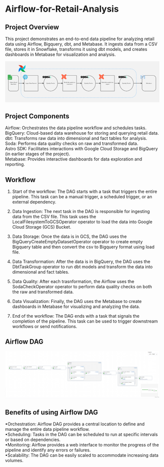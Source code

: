 # Airflow-for-Retail-Analysis

## Project Overview
This project demonstrates an end-to-end data pipeline for analyzing retail data using Airflow, Bigquery, dbt, and Metabase. It ingests data from a CSV file, stores it in Snowflake, transforms it using dbt models, and creates dashboards in Metabase for visualization and analysis.

![Alt text](airflow_bigquery_dbt_pipeline.png?raw=true "Title")

## Project Components

Airflow: Orchestrates the data pipeline workflow and schedules tasks.  
BigQuery: Cloud-based data warehouse for storing and querying retail data.  
dbt: Transforms raw data into dimensional and fact tables for analysis.  
Soda: Performs data quality checks on raw and transformed data.  
Astro SDK: Facilitates interactions with Google Cloud Storage and BigQuery (in earlier stages of the project).  
Metabase: Provides interactive dashboards for data exploration and reporting.  

## Workflow

1) Start of the workflow: The DAG starts with a task that triggers the entire pipeline. This task can be a manual trigger, a scheduled trigger, or an external dependency.

2) Data Ingestion: The next task in the DAG is responsible for ingesting data from the CSV file. This task uses the LocalFilesystemToGCSOperator operator to load the data into Google Cloud Storage (GCS) Bucket.

3) Data Storage: Once the data is in GCS, the DAG uses the BigQueryCreateEmptyDatasetOperator operator to create empty Bigquery table and then convert the csv to Bigquery format using load file.

4) Data Transformation: After the data is in BigQuery, the DAG uses the DbtTaskGroup operator to run dbt models and transform the data into dimensional and fact tables.

5) Data Quality: After each trasnformation, the Airflow uses the SodaCheckOperator operator to perform data quality checks on both the raw and transformed data.

6) Data Visualization: Finally, the DAG uses the Metabase to create dashboards in Metabase for visualizing and analyzing the data.

7) End of the workflow: The DAG ends with a task that signals the completion of the pipeline. This task can be used to trigger downstream workflows or send notifications.

## Airflow DAG
![Alt text](airflow_dag.png?raw=true "Title")

## Benefits of using Airflow DAG

•Orchestration: Airflow DAG provides a central location to define and manage the entire data pipeline workflow.  
•Scheduling: Tasks in the DAG can be scheduled to run at specific intervals or based on dependencies.  
•Monitoring: Airflow provides a web interface to monitor the progress of the pipeline and identify any errors or failures.  
•Scalability: The DAG can be easily scaled to accommodate increasing data volumes.  
